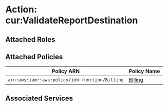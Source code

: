 # Action: cur:ValidateReportDestination

## Attached Roles

## Attached Policies

| Policy ARN | Policy Name |
|------------|-------------|
| `arn:aws:iam::aws:policy/job-function/Billing` | [Billing](../policies.md#billing) |

## Associated Services

